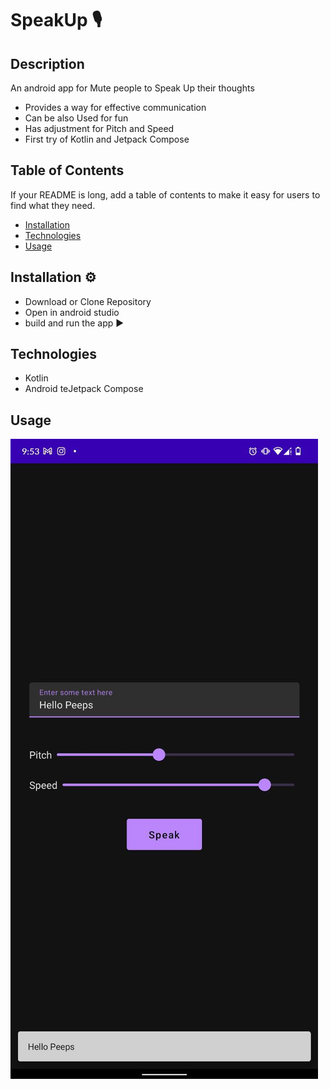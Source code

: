 # SpeakUp 🎙

## Description 

An android app for Mute people to Speak Up their thoughts

- Provides a way for effective communication
- Can be also Used for fun 
- Has adjustment for Pitch and Speed
- First try of Kotlin and Jetpack Compose

## Table of Contents

If your README is long, add a table of contents to make it easy for users to find what they need.

- [Installation](#installation)
- [Technologies](#technologies)
- [Usage](#usage)

## Installation ⚙

- Download or Clone Repository
- Open in android studio
- build and run the app ▶

## Technologies

- Kotlin
- Android teJetpack Compose

## Usage

![image](assets/images/screenshot.png)

